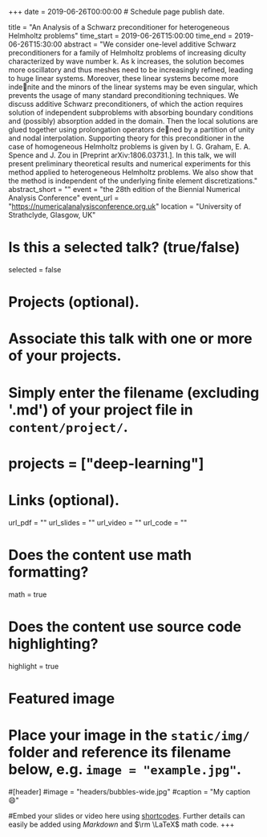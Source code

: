 +++
date = 2019-06-26T00:00:00  # Schedule page publish date.

title = "An Analysis of a Schwarz preconditioner for heterogeneous Helmholtz problems"
time_start = 2019-06-26T15:00:00
time_end = 2019-06-26T15:30:00
abstract = "We consider one-level additive Schwarz preconditioners for a family of Helmholtz problems of increasing diculty characterized by wave number k. As k increases, the solution becomes more oscillatory and thus meshes need to be increasingly refined, leading to huge linear systems. Moreover, these linear systems become more indenite and the minors of the linear systems may be even singular, which prevents the usage of many standard preconditioning techniques. We discuss additive Schwarz preconditioners, of which the action requires solution of independent subproblems with absorbing boundary conditions and (possibly) absorption added in the domain. Then the local solutions are glued together using prolongation operators dened by a partition of unity and nodal interpolation. Supporting theory for this preconditioner in the case of homogeneous Helmholtz problems is given by I. G. Graham, E. A. Spence and J. Zou in [Preprint arXiv:1806.03731.]. In this talk, we will present preliminary theoretical results and numerical experiments for this method applied to heterogeneous Helmholtz problems. We also show that the method is independent of the underlying finite element discretizations."
abstract_short = ""
event = "the 28th edition of the Biennial Numerical Analysis Conference"
event_url = "https://numericalanalysisconference.org.uk"
location = "University of Strathclyde, Glasgow, UK"

# Is this a selected talk? (true/false)
selected = false

# Projects (optional).
#   Associate this talk with one or more of your projects.
#   Simply enter the filename (excluding '.md') of your project file in `content/project/`.
# projects = ["deep-learning"]

# Links (optional).
url_pdf = ""
url_slides = ""
url_video = ""
url_code = ""

# Does the content use math formatting?
math = true

# Does the content use source code highlighting?
highlight = true

# Featured image
# Place your image in the `static/img/` folder and reference its filename below, e.g. `image = "example.jpg"`.
#[header]
#image = "headers/bubbles-wide.jpg"
#caption = "My caption :smile:"

#Embed your slides or video here using [shortcodes](https://sourcethemes.com/academic/post/writing-markdown-latex/). Further details can easily be added using *Markdown* and $\rm \LaTeX$ math code.
+++

